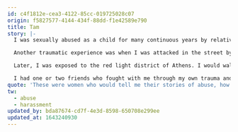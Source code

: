 ```yaml
---
id: c4f1812e-cea3-4122-85cc-019725028c07
origin: f5827577-4144-434f-88dd-f1e42589e790
title: Tam
story: |-
  I was sexually abused as a child for many continuous years by relatives. I put it under the carpet and moved on with my life, only to discover later that the trauma was there and had been affecting everything I had done or attempted to do in my life. 

  Another traumatic experience was when I was attacked in the street by a stranger in broad daylight, close to my neighborhood. He started calling dirty things to me, asking me to go with him, and when I had accelerated my pace he ran after me, grabbed me from the back, grasped my breasts, but fighting with all of my strength I managed to escape him. I cannot forget the fear I felt and how fast I had run to my friends’ place. I had not intended to tell them, I felt dirty, but they insisted. They saw that my face looked like I had seen a ghost. They put me in the car and we drove around hoping to run into this guy. He was nowhere, but I felt safe with them. 

  Later, I was exposed to the red light district of Athens. I would walk by the brothels and I would regularly meet women in prostitution. These were women who would tell me their stories of abuse, how they were under the control of other men, sometimes their own husband or family. Some of them found no other way to pay for their childrens’ operations, their medicine, their kids’ drugs. I was crushed with compassion for them and I decided to fight. 

  I had one or two friends who fought with me through my own trauma and I was driven to also fight for these women and any woman who is robbed of this immensely precious and sacred thing. Their right to their own body. I was shown love and care, so I fight because that IS love and care for my fellow humans.
quote: 'These were women who would tell me their stories of abuse, how they were under the control of other men, sometimes their own husband or family. Some of them found no other way to pay for their childrens’ operations, their medicine. I was crushed with compassion for them and I decided to fight.'
tw:
  - abuse
  - harassment
updated_by: bda87674-cd7f-4e3d-8598-650708e299ee
updated_at: 1643240930
---
```

